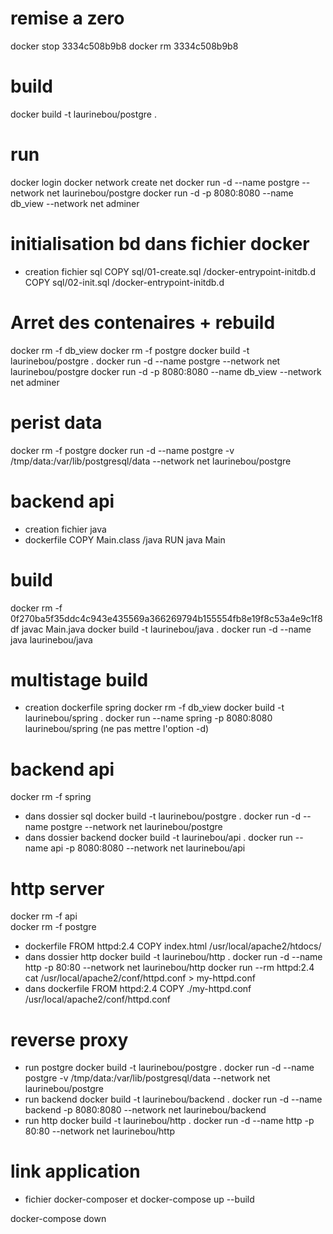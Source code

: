 # remise a zero
docker stop 3334c508b9b8
docker rm 3334c508b9b8

# build
docker build -t laurinebou/postgre .

# run
docker login
docker network create net
docker run -d --name postgre --network net laurinebou/postgre
docker run -d -p 8080:8080 --name db_view --network net adminer

# initialisation bd dans fichier docker
* creation fichier sql
COPY sql/01-create.sql /docker-entrypoint-initdb.d
COPY sql/02-init.sql /docker-entrypoint-initdb.d
# Arret des contenaires + rebuild
docker rm -f db_view
docker rm -f postgre
docker build -t laurinebou/postgre .
docker run -d --name postgre --network net laurinebou/postgre
docker run -d -p 8080:8080 --name db_view --network net adminer

# perist data
docker rm -f postgre
docker run -d --name postgre -v /tmp/data:/var/lib/postgresql/data --network net laurinebou/postgre

# backend api
* creation fichier java
* dockerfile
COPY Main.class /java
RUN java Main 

# build
docker rm -f 0f270ba5f35ddc4c943e435569a366269794b155554fb8e19f8c53a4e9c1f8df
javac Main.java
docker build -t laurinebou/java .
docker run -d --name java laurinebou/java

# multistage build
* creation dockerfile spring
docker rm -f db_view
docker build -t laurinebou/spring .
docker run --name spring -p 8080:8080 laurinebou/spring     (ne pas mettre l'option -d)

# backend api
docker rm -f spring
* dans dossier sql
docker build -t laurinebou/postgre .
docker run -d --name postgre --network net laurinebou/postgre
* dans dossier backend
docker build -t laurinebou/api .
docker run --name api -p 8080:8080 --network net laurinebou/api

# http server
docker rm -f api  
docker rm -f postgre
* dockerfile
FROM httpd:2.4
COPY index.html /usr/local/apache2/htdocs/
* dans dossier http
docker build -t laurinebou/http .
docker run -d --name http -p 80:80 --network net laurinebou/http
docker run --rm httpd:2.4 cat /usr/local/apache2/conf/httpd.conf > my-httpd.conf
* dans dockerfile
FROM httpd:2.4
COPY ./my-httpd.conf /usr/local/apache2/conf/httpd.conf

# reverse proxy
* run postgre
docker build -t laurinebou/postgre .
docker run -d --name postgre -v /tmp/data:/var/lib/postgresql/data --network net laurinebou/postgre
* run backend
docker build -t laurinebou/backend .
docker run -d --name backend -p 8080:8080 --network net laurinebou/backend
* run http
docker build -t laurinebou/http .
docker run -d --name http -p 80:80 --network net laurinebou/http

# link application
*  fichier docker-composer et 
docker-compose up --build

docker-compose down